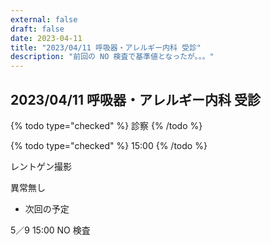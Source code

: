 ```yaml
---
external: false
draft: false
date: 2023-04-11
title: "2023/04/11 呼吸器・アレルギー内科 受診"
description: "前回の NO 検査で基準値となったが。。。"
---
```


## 2023/04/11 呼吸器・アレルギー内科 受診

{% todo type="checked" %} 診察 {% /todo %}

{% todo type="checked" %} 15:00 {% /todo %}

レントゲン撮影

異常無し

- 次回の予定

5／9 15:00 NO 検査
